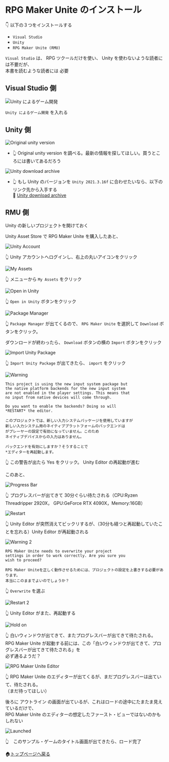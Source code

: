 # RPG Maker Unite のインストール

👇 以下の３つをインストールする

* `Visual Studio`
* `Unity`
* `RPG Maker Unite (RMU)`

`Visual Studio` は、 RPG ツクールだけを使い、 Unity を使わないような読者には不要だが、  
本書を読むような読者には 必要  

## Visual Studio 側

![Unity によるゲーム開発](./img/202305__rmu__21-1646--install-unity-on-visual-studio-o2o0.png)  

`Unity によるゲーム開発` を入れる  

## Unity 側

![Original unity version](../docs/img/202305__rmu__21-1303--original-unity-version-o2o0.png)  

* 👆 Original unity version を調べる。最新の情報を探してほしい。買うところには書いてあるだろう  

![Unity download archive](../docs/img/202305__rmu__21-1259--unity-download-archive-o1o0.png)  

* 👆 もし Unity のバージョンを `Unity 2021.3.16f` に合わせたいなら、以下のリンク先から入手する  
    📖 [Unity download archive](https://unity.com/releases/editor/archive)

## RMU 側

Unity の新しいプロジェクトを開けておく  

Unity Asset Store で RPG Maker Unite を購入したあと、  

![Unity Account](./img/202305__rmu__11-2248--install-o2o0.png)  

👆 Unity アカウントへログインし、右上の丸いアイコンをクリック  

![My Assets](./img/202305__rmu__11-2256--my-assets-o2o0.png)

👆 メニューから `My Assets` をクリック  

![Open in Unity](./img/202305__rmu__11-2259--open-in-unity-o2o0.png)  

👆 `Open in Unity` ボタンをクリック  

![Package Manager](./img/202305__rmu__11-2303--package-manager-o2o0.png)  

👆 `Package Manager` が出てくるので、 `RPG Maker Unite` を選択して `Download` ボタンをクリック。  

ダウンロードが終わったら、 `Download` ボタンの横の `Import` ボタンをクリック  

![Import Unity Package](./img/202305__rmu__11-2312--import-unity-package-o2o0.png)  

👆 `Import Unity Package` が出てきたら、 `import` をクリック  

![Warning](./img/202305__rmu__11-2314--warning-o1o0.png)  

```plaintext
This project is using the new input system package but
the native platform backends for the new input system
are not enabled in the player settings. This means that
no input from native devices will come through.

Do you want to enable the backends? Doing so will
*RESTART* the editor.
```

```plaintext
このプロジェクトでは、新しい入力システムパッケージを使用していますが
新しい入力システム用のネイティブプラットフォームのバックエンドは
がプレーヤーの設定で有効になっていません。このため
ネイティブデバイスからの入力はありません。

バックエンドを有効にしますか？そうすることで
*エディターを再起動します。
```

👆 この警告が出たら Yes をクリック。 Unity Editor の再起動が進む  

このあと、  

![Progress Bar](./img/202305__rmu__11-2331--progress-bar-o1o0.png)  

👆 プログレスバーが出てきて 30分ぐらい待たされる（CPU:Ryzen Threadripper 2920X， GPU:GeForce RTX 4090X，Memory:16GB）  

![Restart](./img/202305__rmu__11-2357--restart-o1o0.png)  

👆 Unity Editor が突然消えてビックリするが、（30分も経つと再起動していたことを忘れる）Unity Editor が再起動される  

![Warning 2](./img/202305__rmu__12-0000--warning2-o1o0.png)  

```plaintext
RPG Maker Unite needs to overwrite your project
settings in order to work correctly. Are you sure you
wish to proceed?
```

```plaintext
RPG Maker Uniteを正しく動作させるためには、プロジェクトの設定を上書きする必要があります。
本当にこのままでよいのでしょうか？
```

👆 `Overwrite` を選ぶ  

![Restart 2](./img/202305__rmu__12-0006--restart2-o1o0.png)  

👆 Unity Editor がまた、再起動する  

![Hold on](./img/202305__rmu__12-0007--loading-o1o0.png)  

👆 白いウィンドウが出てきて、またプログレスバーが出てきて待たされる。  
RPG Maker Unite が起動する前には、この「白いウィンドウが出てきて、プログレスバーが出てきて待たされる」を  
必ず通るようだ？  

![RPG Maker Unite Editor](./img/202305__rmu__12-0011--rpg-maker-unite-editor-o1o0.png)  

👆 RPG Maker Unite のエディターが出てくるが、まだプログレスバーは出ていて、待たされる。  
（まだ待ってほしい）  

後ろに アウトライン の画面が出ているが、これはロードの途中にたまたま見えているだけで、  
RPG Maker Unite のエディターの想定したファースト・ビューではないのかもしれない  

![Launched](./img/202305__rmu__12-0013--launched-o1o0.png)  

👆　このサンプル・ゲームのタイトル画面が出てきたら、ロード完了  

🏠[トップページへ戻る](../README.md)  